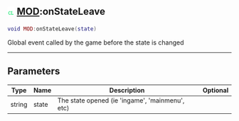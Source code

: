 ## ![client](../../.gitbook/assets/client.png) [MOD](mod):onStateLeave

```lua
void MOD:onStateLeave(state)
```

Global event called by the game before the state is changed

------
## Parameters

| Type   | Name | Description | Optional |
| ------ | ---- | ----------- | -------: |
| string | state | The state opened (ie 'ingame', 'mainmenu', etc) |  |

